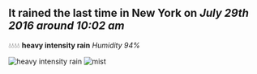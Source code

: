 ## It rained the last time in New York on *July 29th 2016 around 10:02 am*
💧💧💧💧  **heavy intensity rain** *Humidity 94%*

![heavy intensity rain](http://openweathermap.org/img/w/10d.png) ![mist](http://openweathermap.org/img/w/50d.png)
